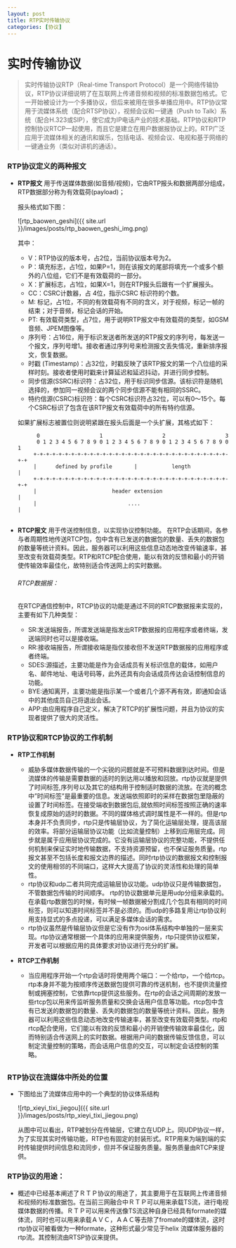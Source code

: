```yaml
---
layout: post
title: RTP实时传输协议
categories: [协议]
---
```


# 实时传输协议

> 实时传输协议RTP（Real-time Transport Protocol）是一个网络传输协议，RTP协议详细说明了在互联网上传递音频和视频的标准数据包格式。它一开始被设计为一个多播协议，但后来被用在很多单播应用中。RTP协议常用于流媒体系统（配合RTSP协议），视频会议和一键通（Push to Talk）系统（配合H.323或SIP），使它成为IP电话产业的技术基础。RTP协议和RTP控制协议RTCP一起使用，而且它是建立在用户数据报协议上的。RTP广泛应用于流媒体相关的通讯和娱乐，包括电话、视频会议、电视和基于网络的一键通业务（类似对讲机的通话）。

### RTP协议定义的两种报文

* **RTP报文** 用于传送媒体数据(如音频/视频)，它由RTP报头和数据两部分组成，RTP数据部分称为有效载荷(payload)；

	报头格式如下图：

	![rtp_baowen_geshi]({{ site.url }}/images/posts/rtp_baowen_geshi_img.png)

	其中：
	
	- V：RTP协议的版本号，占2位，当前协议版本号为2。
	- P：填充标志，占1位，如果P=1，则在该报文的尾部将填充一个或多个额外的八位组，它们不是有效载荷的一部分。
	- X：扩展标志，占1位，如果X=1，则在RTP报头后跟有一个扩展报头。
	- CC：CSRC计数器，占 4位，指示CSRC 标识符的个数。
	- M: 标记，占1位，不同的有效载荷有不同的含义，对于视频，标记一帧的结束；对于音频，标记会话的开始。
	- PT: 有效载荷类型，占7位，用于说明RTP报文中有效载荷的类型，如GSM音频、JPEM图像等。
	- 序列号：占16位，用于标识发送者所发送的RTP报文的序列号，每发送一个报文，序列号增1。接收者通过序列号来检测报文丢失情况，重新排序报文，恢复数据。
	- 时戳 (Timestamp)：占32位，时戳反映了该RTP报文的第一个八位组的采样时刻。接收者使用时戳来计算延迟和延迟抖动，并进行同步控制。
	- 同步信源(SSRC)标识符：占32位，用于标识同步信源。该标识符是随机选择的，参加同一视频会议的两个同步信源不能有相同的SSRC。
	- 特约信源(CSRC)标识符：每个CSRC标识符占32位，可以有0～15个。每个CSRC标识了包含在该RTP报文有效载荷中的所有特约信源。

	如果扩展标志被置位则说明紧跟在报头后面是一个头扩展，其格式如下：

		    0                   1                   2                   3
		    0 1 2 3 4 5 6 7 8 9 0 1 2 3 4 5 6 7 8 9 0 1 2 3 4 5 6 7 8 9 0 1
		   +-+-+-+-+-+-+-+-+-+-+-+-+-+-+-+-+-+-+-+-+-+-+-+-+-+-+-+-+-+-+-+-+
		   |      defined by profile       |           length              |
		   +-+-+-+-+-+-+-+-+-+-+-+-+-+-+-+-+-+-+-+-+-+-+-+-+-+-+-+-+-+-+-+-+
		   |                        header extension                       |
		   |                             ....                              |


##

* **RTCP报文** 用于传送控制信息，以实现协议控制功能。 在RTP会话期间，各参与者周期性地传送RTCP包，包中含有已发送的数据包的数量、丢失的数据包的数量等统计资料。因此，服务器可以利用这些信息动态地改变传输速率，甚至改变有效载荷类型。RTP和RTCP配合使用，能以有效的反馈和最小的开销使传输效率最佳化，故特别适合传送网上的实时数据。

	###### *RTCP数据报：*
	在RTCP通信控制中，RTCP协议的功能是通过不同的RTCP数据报来实现的，主要有如下几种类型：
	* SR:发送端报告，所谓发送端是指发出RTP数据报的应用程序或者终端，发送端同时也可以是接收端。
	* RR:接收端报告，所谓接收端是指仅接收但不发送RTP数据报的应用程序或者终端。
	* SDES:源描述，主要功能是作为会话成员有关标识信息的载体，如用户名、邮件地址、电话号码等，此外还具有向会话成员传达会话控制信息的功能。
	* BYE:通知离开，主要功能是指示某一个或者几个源不再有效，即通知会话中的其他成员自己将退出会话。
	* APP:由应用程序自己定义，解决了RTCP的扩展性问题，并且为协议的实现者提供了很大的灵活性。
	

### RTP协议和RTCP协议的工作机制

* **RTP工作机制**

	* 威胁多媒体数据传输的一个尖锐的问题就是不可预料数据到达时间。但是流媒体的传输是需要数据的适时的到达用以播放和回放。rtp协议就是提供了时间标签,序列号以及其它的结构用于控制适时数据的流放。在流的概念中”时间标签”是最重要的信息。发送端依照即时的采样在数据包里隐蔽的设置了时间标签。在接受端收到数据包后,就依照时间标签按照正确的速率恢复成原始的适时的数据。不同的媒体格式调时属性是不一样的。但是rtp本身并不负责同步，rtp只是传输层协议，为了简化运输层处理，提高该层的效率。将部分运输层协议功能（比如流量控制）上移到应用层完成。同步就是属于应用层协议完成的。它没有运输层协议的完整功能，不提供任何机制来保证实时地传输数据，不支持资源预留，也不保证服务质量。rtp报文甚至不包括长度和报文边界的描述。同时rtp协议的数据报文和控制报文的使用相邻的不同端口，这样大大提高了协议的灵活性和处理的简单性。
	* rtp协议和udp二者共同完成运输层协议功能。udp协议只是传输数据包，不管数据包传输的时间顺序。 rtp的协议数据单元是用udp分组来承载的。在承载rtp数据包的时候，有时候一帧数据被分割成几个包具有相同的时间标签，则可以知道时间标签并不是必须的。而udp的多路复用让rtp协议利用支持显式的多点投递，可以满足多媒体会话的需求。
	* rtp协议虽然是传输层协议但是它没有作为osi体系结构中单独的一层来实现。rtp协议通常根据一个具体的应用来提供服务，rtp只提供协议框架，开发者可以根据应用的具体要求对协议进行充分的扩展。

* **RTCP工作机制**

	* 当应用程序开始一个rtp会话时将使用两个端口：一个给rtp，一个给rtcp。rtp本身并不能为按顺序传送数据包提供可靠的传送机制，也不提供流量控制或拥塞控制，它依靠rtcp提供这些服务。在rtp的会话之间周期的发放一些rtcp包以用来传监听服务质量和交换会话用户信息等功能。rtcp包中含有已发送的数据包的数量、丢失的数据包的数量等统计资料。因此，服务器可以利用这些信息动态地改变传输速率，甚至改变有效载荷类型。rtp和rtcp配合使用，它们能以有效的反馈和最小的开销使传输效率最佳化，因而特别适合传送网上的实时数据。根据用户间的数据传输反馈信息，可以制定流量控制的策略，而会话用户信息的交互，可以制定会话控制的策略。

##

### RTP协议在流媒体中所处的位置

* 下图给出了流媒体应用中的一个典型的协议体系结构

	![rtp_xieyi_tixi_jiegou]({{ site.url }}/images/posts/rtp_xieyi_tixi_jiegou.png)

	从图中可以看出，RTP被划分在传输层，它建立在UDP上。同UDP协议一样，为了实现其实时传输功能，RTP也有固定的封装形式。RTP用来为端到端的实时传输提供时间信息和流同步，但并不保证服务质量。服务质量由RTCP来提供。

### RTP协议的用途：

* 概述中已经基本阐述了ＲＴＰ协议的用途了，其主要用于在互联网上传递音频和视频的标准数据包。在当前三网融合中ＲＴＰ可以用来承载TS流，进行电视媒体数据的传播。ＲＴＰ可以用来传送像TS流这种自身已经具有formate的媒体流，同时也可以用来承载ＡＶＣ，ＡＡＣ等去除了fromate的媒体流，这时rtp协议可被看做为一种formate，这种形式最少常见于helix 流媒体服务器的rtp流。其控制流由RTSP协议来提供。

##



